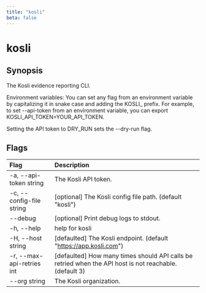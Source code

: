 ```yaml
---
title: "kosli"
beta: false
---
```


# kosli

## Synopsis

The Kosli evidence reporting CLI.

Environment variables:
You can set any flag from an environment variable by capitalizing it in snake case and adding the KOSLI_ prefix.
For example, to set --api-token from an environment variable, you can export KOSLI_API_TOKEN=YOUR_API_TOKEN.

Setting the API token to DRY_RUN sets the --dry-run flag.


## Flags
| Flag | Description |
| :--- | :--- |
|    -a, --api-token string  |  The Kosli API token.  |
|    -c, --config-file string  |  [optional] The Kosli config file path. (default "kosli")  |
|        --debug  |  [optional] Print debug logs to stdout.  |
|    -h, --help  |  help for kosli  |
|    -H, --host string  |  [defaulted] The Kosli endpoint. (default "https://app.kosli.com")  |
|    -r, --max-api-retries int  |  [defaulted] How many times should API calls be retried when the API host is not reachable. (default 3)  |
|        --org string  |  The Kosli organization.  |


